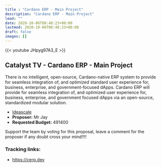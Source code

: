 ```yaml
---
title : "Cardano ERP - Main Project"
description: "Cardano ERP - Main Project"
lead: ""
date: 2020-10-06T08:48:23+00:00
lastmod: 2020-10-06T08:48:23+00:00
draft: false
images: []
---
```


{{<  youtube JHpyg97A3_E >}}

## Catalyst TV - Cardano ERP - Main Project

There is no intelligent, open-source, Cardano-native ERP system to provide for seamless integration of, and optimized standard user experience for, business, enterprise, and government-focused dApps. Cardano ERP will provide for seamless integration of, and optimized user experience for, business, enterprise, and government focused dApps via an open-source, standardized modular solution.

- [Ideascale](https://cardano.ideascale.com/c/idea/417652)
- **Proposer:**  Mr Jay
- **Requested Budget:** 491400

Support the team by voting for this proposal, leave a comment for the proposer if any doubt cross your mind!!!!

### Tracking links:

- <https://cerp.dev>



